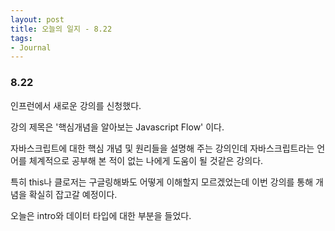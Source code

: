 ```yaml
---
layout: post
title: 오늘의 일지 - 8.22
tags:
- Journal
---
```



### 8.22

인프런에서 새로운 강의를 신청했다. 

강의 제목은 '핵심개념을 알아보는 Javascript Flow' 이다.

자바스크립트에 대한 핵심 개념 및 원리들을 설명해 주는 강의인데 자바스크립트라는 언어를 체계적으로 공부해 본 적이 없는 나에게 도움이 될 것같은 강의다.

특히 this나 클로저는 구글링해봐도 어떻게 이해할지 모르겠었는데 이번 강의를 통해 개념을 확실히 잡고갈 예정이다.

오늘은 intro와 데이터 타입에 대한 부분을 들었다.
